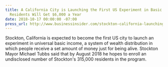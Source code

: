 ```yaml
---
title: A California City is Launching the First US Experiment in Basic Income — and
  Residents Will Get $6,000 a Year
date: 2018-10-17 00:00:00 -07:00
press_url: http://www.businessinsider.com/stockton-california-launching-the-first-us-experiment-in-basic-income-2017-10
---
```


Stockton, California is expected to become the first US city to launch an experiment in universal basic income, a system of wealth distribution in which people receive a set amount of money just for being alive. Stockton Mayor Michael Tubbs said that by August 2018 he hopes to enroll an undisclosed number of Stockton's 315,000 residents in the program.
